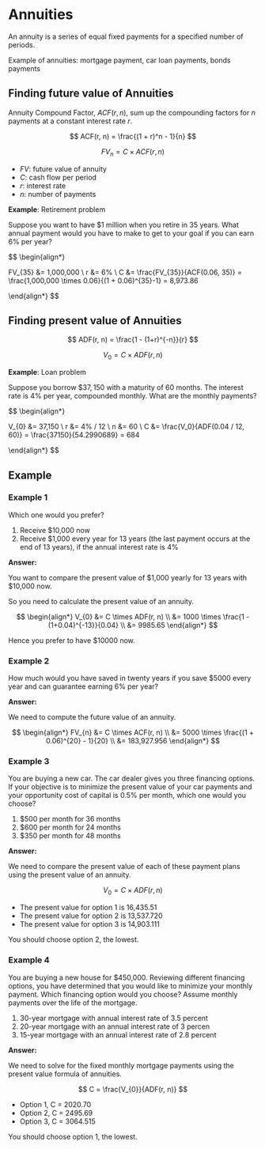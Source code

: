 # Annuities

An annuity is a series of equal fixed payments for a specified number of periods.

Example of annuities: mortgage payment, car loan payments, bonds payments

## Finding future value of Annuities

Annuity Compound Factor, $ACF(r, n)$, sum up the compounding factors for $n$ payments at a constant interest rate $r$.

$$
ACF(r, n) = \frac{(1 + r)^n - 1}{n}
$$

$$
FV_{n} = C \times ACF(r, n)
$$

- $FV$: future value of annuity
- $C$: cash flow per period
- $r$: interest rate
- $n$: number of payments

**Example**: Retirement problem

Suppose you want to have $1 million when you retire in 35 years. What annual payment would you have to make to get to your goal if you can earn 6% per year?

$$
\begin{align*}

FV_{35} &= 1,000,000 \\
r &= 6\% \\
C &= \frac{FV_{35}}{ACF(0.06, 35)} = \frac{1,000,000 \times 0.06}{(1 + 0.06)^{35}-1} = 8,973.86

\end{align*}
$$


## Finding present value of Annuities

$$
ADF(r, n) = \frac{1 - (1+r)^{-n}}{r}
$$

$$
V_{0} = C \times ADF(r, n)
$$

**Example**: Loan problem

Suppose you borrow $\$37,150$ with a maturity of 60 months. The interest rate is $4\%$ per year, compounded monthly. What are the monthly payments?

$$
\begin{align*}

V_{0} &= 37,150 \\
r &= 4\% / 12 \\
n &= 60 \\
C &= \frac{V_0}{ADF(0.04 / 12, 60)} = \frac{37150}{54.2990689} = 684

\end{align*}
$$

## Example

### Example 1

Which one would you prefer?

1. Receive $10,000 now
2. Receive $1,000 every year for 13 years (the last payment occurs at the end of 13 years), if the annual interest rate is 4%

**Answer:**

You want to compare the present value of $1,000 yearly for 13 years with $10,000 now.

So you need to calculate the present value of an annuity.

$$
\begin{align*}
V_{0} &= C \times ADF(r, n) \\
  &= 1000 \times \frac{1 - (1+0.04)^{-13}}{0.04} \\
  &= 9985.65
\end{align*}
$$

Hence you prefer to have $10000 now.


### Example 2

How much would you have saved in twenty years if you save $5000 every year and can guarantee earning 6% per year?

**Answer:**

We need to compute the future value of an annuity.

$$
\begin{align*}
FV_{n} &= C \times ACF(r, n) \\
  &= 5000 \times \frac{(1 + 0.06)^{20} - 1}{20} \\
  &= 183,927.956
\end{align*}
$$

### Example 3

You are buying a new car. The car dealer gives you three financing options. If your objective is to minimize the present value of your car payments and your opportunity cost of capital is 0.5% per month, which one would you choose?

1. $500 per month for 36 months
2. $600 per month for 24 months
3. $350 per month for 48 months

**Answer:**

We need to compare the present value of each of these payment plans using the present value of an annuity.

$$
V_{0} = C \times ADF(r, n)
$$

- The present value for option 1 is 16,435.51
- The present value for option 2 is 13,537.720
- The present value for option 3 is 14,903.111

You should choose option 2, the lowest.

### Example 4

You are buying a new house for $450,000. Reviewing different financing options, you have determined that you would like to minimize your monthly payment. Which financing option would you choose? Assume monthly payments over the life of the mortgage.

1. 30-year mortgage with annual interest rate of 3.5 percent
2. 20-year mortgage with an annual interest rate of 3 percen
3. 15-year mortgage with an annual interest rate of 2.8 percent

**Answer:**

We need to solve for the fixed monthly mortgage payments using the present value formula of annuities.

$$
C = \frac{V_{0}}{ADF(r, n)}
$$

- Option 1, C = 2020.70
- Option 2, C = 2495.69
- Option 3, C = 3064.515

You should choose option 1, the lowest.
